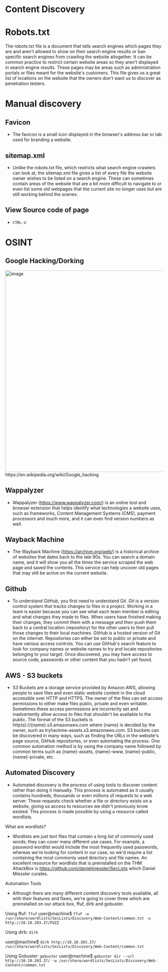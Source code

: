 # Content Discovery

# Robots.txt

The robots.txt file is a document that tells search engines which pages they are and aren't allowed to show on their search engine results or ban specific search engines from crawling the website altogether. It can be common practice to restrict certain website areas so they aren't displayed in search engine results. These pages may be areas such as administration portals or files meant for the website's customers. This file gives us a great list of locations on the website that the owners don't want us to discover as penetration testers.

# Manual discovery 
## Favicon
- The favicon is a small icon displayed in the browser's address bar or tab used for branding a website.

## sitemap.xml
- Unlike the robots.txt file, which restricts what search engine crawlers can look at, the sitemap.xml file gives a list of every file the website owner wishes to be listed on a search engine. These can sometimes contain areas of the website that are a bit more difficult to navigate to or even list some old webpages that the current site no longer uses but are still working behind the scenes.

## View Source code of page
- ```CTRL-U```

# OSINT
## Google Hacking/Dorking
<img width="918" height="642" alt="image" src="https://github.com/user-attachments/assets/7e3bff39-3646-4547-a43b-3eb3f6377fef" />
https://en.wikipedia.org/wiki/Google_hacking 

## Wappalyzer
- Wappalyzer (https://www.wappalyzer.com/) is an online tool and browser extension that helps identify what technologies a website uses, such as frameworks, Content Management Systems (CMS), payment processors and much more, and it can even find version numbers as well.

## Wayback Machine
- The Wayback Machine (https://archive.org/web/) is a historical archive of websites that dates back to the late 90s. You can search a domain name, and it will show you all the times the service scraped the web page and saved the contents. This service can help uncover old pages that may still be active on the current website.

## Github
- To understand GitHub, you first need to understand Git. Git is a version control system that tracks changes to files in a project. Working in a team is easier because you can see what each team member is editing and what changes they made to files. When users have finished making their changes, they commit them with a message and then push them back to a central location (repository) for the other users to then pull those changes to their local machines. GitHub is a hosted version of Git on the internet. Repositories can either be set to public or private and have various access controls. You can use GitHub's search feature to look for company names or website names to try and locate repositories belonging to your target. Once discovered, you may have access to source code, passwords or other content that you hadn't yet found.

## AWS - S3 buckets
- S3 Buckets are a storage service provided by Amazon AWS, allowing people to save files and even static website content in the cloud accessible over HTTP and HTTPS. The owner of the files can set access permissions to either make files public, private and even writable. Sometimes these access permissions are incorrectly set and inadvertently allow access to files that shouldn't be available to the public. The format of the S3 buckets is http(s)://{name}.s3.amazonaws.com where {name} is decided by the owner, such as tryhackme-assets.s3.amazonaws.com. S3 buckets can be discovered in many ways, such as finding the URLs in the website's page source, GitHub repositories, or even automating the process. One common automation method is by using the company name followed by common terms such as {name}-assets, {name}-www, {name}-public, {name}-private, etc.

## Automated Discovery
- Automated discovery is the process of using tools to discover content rather than doing it manually. This process is automated as it usually contains hundreds, thousands or even millions of requests to a web server. These requests check whether a file or directory exists on a website, giving us access to resources we didn't previously know existed. This process is made possible by using a resource called wordlists.

What are wordlists?
- Wordlists are just text files that contain a long list of commonly used words; they can cover many different use cases. For example, a password wordlist would include the most frequently used passwords, whereas we're looking for content in our case, so we'd require a list containing the most commonly used directory and file names. An excellent resource for wordlists that is preinstalled on the THM AttackBox is https://github.com/danielmiessler/SecLists which Daniel Miessler curates.

Automation Tools
- Although there are many different content discovery tools available, all with their features and flaws, we're going to cover three which are preinstalled on our attack box, ffuf, dirb and gobuster.

Using ffuf:
```ffuf```
user@machine$ ```ffuf -w /usr/share/wordlists/SecLists/Discovery/Web-Content/common.txt -u http://10.10.203.37/FUZZ```

Using dirb:
```dirb```

user@machine$ ```dirb http://10.10.203.37/ /usr/share/wordlists/SecLists/Discovery/Web-Content/common.txt```

Using Gobuster:
```gobuster```
user@machine$ ```gobuster dir --url http://10.10.203.37/ -w /usr/share/wordlists/SecLists/Discovery/Web-Content/common.txt```










  
